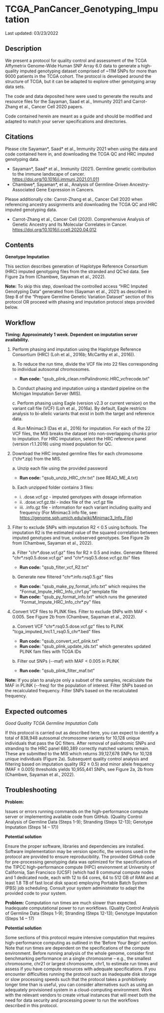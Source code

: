 # TCGA_PanCancer_Genotyping_Imputation

Last updated: 03/23/2022

## Description
We present a protocol for quality control and assessment of the TCGA Affymetrix Genome-Wide Human SNP Array 6.0 data to generate a high-quality imputed genotyping dataset comprised of ~11M SNPs for more than 9000 patients in the TCGA cohort. The protocol is developed around the structure of TCGA, but it can be adapted to explore other genotyping array data sets.

The code and data deposited here were used to generate the results and resource files for the Sayaman, Saad et al., Immunity 2021 and Carrot-Zhang et al., Cancer Cell 2020 papers.

Code contained herein are meant as a guide and should be modified and adapted to match your server specifications and directories.


## Citations
Please cite Sayaman*, Saad* et al., Immunity 2021 when using the data and code contained here in, and downloading the TCGA QC and HRC imputed genotyping data. 
* Sayaman*, Saad* et al., Immunity (2021). Germline genetic contribution to the immune landscape of cancer. https://doi.org/10.1016/j.immuni.2021.01.011
* Chambwe*, Sayaman*, et al., Analysis of Germline-Driven Ancestry-Associated Gene Expression in Cancers.

Please additionally cite: Carrot-Zhang et al., Cancer Cell 2020 when referencing ancestry assignments and downloading the TCGA QC and HRC imputed genotyping data.
* Carrot-Zhang et al., Cancer Cell (2020). Comprehensive Analysis of Genetic Ancestry and Its Molecular Correlates in Cancer. https://doi.org/10.1016/j.ccell.2020.04.012


## Contents
**Genotype Imputation**

This section describes generation of Haplotype Reference Consortium (HRC) imputed genotyping files from the stranded and QC’ed data. See Figure 2a from (Chambwe, Sayaman et al., 2022).

**Note:**  To skip this step, download the controlled access “HRC Imputed Genotyping Data” generated from  (Sayaman et al., 2021) as described in Step 8 of the “Prepare Germline Genetic Variation Dataset” section of this protocol OR proceed with phasing and imputation protocol steps provided below. 


## Workflow
**Timing: Approximately 1 week. Dependent on imputation server availability.**

1. 	Perform phasing and imputation using the Haplotype Reference Consortium (HRC) (Loh et al., 2016b; McCarthy et al., 2016)). 
  
  	a. 	To reduce the run time, divide the VCF file into 22 files corresponding to individual autosomal chromosomes. 
	
	* **Run code:** "qsub_plink_clean.rmPalindromic.HRC_vcfrecode.txt"
  	
  	b. 	Conduct phasing and imputation using a standard pipeline on the Michigan Imputation Server (MIS). 
  	
	c. 	Perform phasing using Eagle (version v2.3 or current version) on the variant call file (VCF) (Loh et al., 2016a). By default, Eagle restricts analysis to bi-allelic variants that exist in both the target and reference data. 

	d.	Run Minimac3 (Das et al., 2016) for imputation. For each of the 22 VCF files, the MIS breaks the dataset into non-overlapping chunks prior to imputation. For HRC imputation, select the HRC reference panel (version r1.1.2016) using mixed population for QC.
	
2.	Download the HRC imputed germline files for each chromosome (“chr*.zip) from the MIS.

	a.	Unzip each file using the provided password 
	
	* **Run code:** "qsub_unzip_HRC_chr.txt" (see READ_ME_4.txt)

	b.	Each unzipped folder contains 3 files: 
	
	* i.	.dose.vcf.gz - imputed genotypes with dosage information
	* ii.	.dose.vcf.gz.tbi - index file of the .vcf.gz file
	* iii.	 .info.gz file - information for each variant including quality and frequency (For Minimac3 info file, see: https://genome.sph.umich.edu/wiki/Minimac3_Info_File)

3.	Filter to exclude SNPs with imputation R2 < 0.5 using bcftools. The imputation R2 is the estimated value of the squared correlation between imputed genotypes and true, unobserved genotypes. See Figure 2b from (Chambwe, Sayaman et al., 2022). 

	a.	Filter "chr*.dose.vcf.gz" files for R2 ≥ 0.5 and index. Generate filtered "chr*.rsq0.5.dose.vcf.gz" and "chr*.rsq0.5.dose.vcf.gz.tbi" files
	
	* **Run code:** "qsub_filter_vcf_R2.txt"
	
	b.	Generate new filtered "chr*.info.rsq0.5.gz" files
	
	* **Run code:** "qsub_make_py_format_info.txt" which requires the "Format_Impute_HRC_Info_chr1.py" template file 
	* **Run code:** "qsub_py_format_info.txt" which runs the generated "Format_Impute_HRC_Info_chr*.py" files

4.	Convert VCF files to PLINK files. Filter to exclude SNPs with MAF < 0.005. See Figure 2b from (Chambwe, Sayaman et al., 2022).

	a.	Convert VCF "chr*.rsq0.5.dose.vcf.gz" files to PLINK "tcga_imputed_hrc1.1_rsq0.5_chr*.bed" files
	
	* **Run code:** "qsub_convert_vcf_plink.txt"
	* **Run code:** "qsub_plink_update_ids.txt" which generates updated PLINK fam files with TCGA IDs

	b.	Filter out SNPs (--maf) with MAF < 0.005 in PLINK

	* **Run code:** "qsub_plink_filter_maf.txt"

**Note:** If you plan to analyze only a subset of the samples, recalculate the MAF in PLINK (--freq) for the population of interest. Filter SNPs based on the recalculated frequency. Filter SNPs based on the recalculated frequency.


## Expected outcomes


*Good Quality TCGA Germline Imputation Calls*

If this protocol is carried out as described here, you can expect to identify a total of 838,948 autosomal chromosome variants for 10,128 unique individuals that pass the QC filters. After removal of palindromic SNPs and stranding to the HRC panel 680,389 correctly matched variants remain. These are submitted to the MIS which returns 39,127,678 SNPs for 10,128 unique individuals (Figure 2a). Subsequent quality control analysis and filtering based on imputation quality (R2 ≥ 0.5) and  minor allele frequency (MAF ≥ 0.005) thresholds yields 10,955,441 SNPs, see Figure 2a, 2b from (Chambwe, Sayaman et al., 2022).


## Troubleshooting

**Problem:** 

Issues or errors running commands on the high-performance compute server or implementing available code from GitHub. (Quality Control Analysis of Germline Data (Steps 1-9); Stranding (Steps 12-13); Genotype Imputation (Steps 14 – 17))

**Potential solution** 

Ensure the proper software, libraries and dependencies are installed. Software implementation may be version specific, the versions used in the protocol are provided to ensure reproducibility. The provided GitHub code for pre-processing genotyping data was optimized for the specifications of the TIPCC high-performance compute (HPC) environment at University of California, San Francisco (UCSF) (which had 8 communal compute nodes and 1 dedicated node, each with 12 to 64 cores, 64 to 512 GB of RAM and at least 1.8 TB of fast local disk space) employing Portable Batch System (PBS) job scheduling. Consult your system administrator to adapt the provided code to your system.


**Problem:** 
Computation run times are much slower than expected. Inadequate computational power to run workflows. (Quality Control Analysis of Germline Data (Steps 1-9); Stranding (Steps 12-13); Genotype Imputation (Steps 14 – 17)

**Potential solution** 

Some sections of this protocol require intensive computation that requires high-performance computing as outlined in the ‘Before Your Begin’ section. Note that run times are dependent on the specifications of the compute environment. Before running analysis of the whole genome, consider first benchmarking performance on a single chromosome – e.g., the smallest chromosome, chr21 or largest chromosome, chr1, to estimate run times and assess if you have compute resources with adequate specifications. If you encounter difficulties running the protocol such as inadequate disk storage or slow processing speeds such that the protocol takes a prohibitively longer time than is useful, you can consider alternatives such as using an adequately provisioned system in a cloud-computing environment. Work with the relevant vendors to create virtual instances that will meet both the need for data security and processing power to run the workflows described in this protocol.
